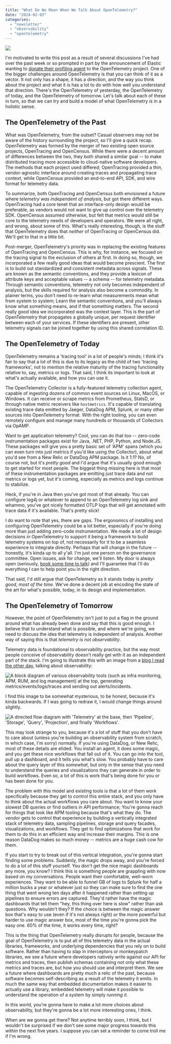 ```yaml
---
title: "What Do We Mean When We Talk About OpenTelemetry?"
date: "2024-02-03"
categories: 
  - "newsletter"
  - "observability"
  - "opentelemetry"
---
```


![](images/Stable-Diffusion-1.png)

I'm motivated to write this post as a result of several discussions I've had over the past week or so prompted in part by the announcement of Elastic wanting to [donate their profiling agent](https://github.com/open-telemetry/community/issues/1918) to the OpenTelemetry project. One of the bigger challenges around OpenTelemetry is that you can think of it as a vector. It not only has a shape, it has a direction, and the way you think about the project and what it is has a lot to do with how well you understand that direction. There's the OpenTelemetry of yesterday, the OpenTelemetry of today, and the OpenTelemetry of tomorrow. Let's talk about each of these in turn, so that we can try and build a model of what OpenTelemetry _is_ in a holistic sense.

<!--more-->

## The OpenTelemetry of the Past

What was OpenTelemetry, from the outset? Casual observers may not be aware of the history surrounding the project, so I'll give a quick recap. OpenTelemetry was formed by the merger of two existing open source projects, OpenTracing and OpenCensus. While there were a decent amount of differences between the two, they both shared a similar goal -- to make distributed tracing more accessible to cloud-native software developers. The methods that each project used differed; OpenTracing provided a thin, vendor-agnostic interface around creating traces and propagating trace context, while OpenCensus provided an end-to-end API, SDK, and wire format for telemetry data.

To summarize, both OpenTracing and OpenCensus both envisioned a future where _telemetry was independent of analysis_, but got there different ways. OpenTracing had a core tenet that an interface-only design would be preferable, as vendors would not want to give up control over the telemetry SDK. OpenCensus assumed otherwise, but felt that metrics would still be core to the telemetry needs of developers and operators. We were all right, and wrong, about some of this. What's really interesting, though, is the stuff that OpenTelemetry does that _neither_ of OpenTracing or OpenCensus did. We'll get to that in a little bit.

Post-merger, OpenTelemetry's priority was in replacing the existing features of OpenTracing and OpenCensus. This is why, for instance, we focused on the tracing signal to the exclusion of others at first. In doing so, though, we incorporated a few really good ideas that would become prescient. The first is to build out standardized and consistent metadata across signals. These are known as the semantic conventions, and they provide a lexicon of attribute keys and acceptable values -- a schema -- for telemetry metadata. Through semantic conventions, telemetry not only becomes independent of analysis, but the skills required for analysis also become a commodity. In plainer terms, you don't need to re-learn what measurements mean what from system to system; Learn the semantic conventions, and you'll always know what something means, and if that something matters. The second really good idea we incorporated was the context layer. This is the part of OpenTelemetry that propagates a globally unique, per request identifier between each of your services. If these identifiers are present, other telemetry signals can be joined together by using this shared correlation ID.

## The OpenTelemetry of Today

OpenTelemetry remains a 'tracing tool' in a lot of people's minds; I think it's fair to say that a lot of this is due to its legacy as the child of two 'tracing frameworks', not to mention the relative maturity of the tracing functionality relative to, say, metrics or logs. That said, I think its important to look at what's actually available, and how you can use it.

The OpenTelemetry Collector is a fully-featured telemetry collection agent, capable of ingesting dozens of common event sources on Linux, MacOS, or Windows. It can receive or scrape metrics from Prometheus, StatsD, or through native metric receivers like `hostmetrics`. It's capable of translating existing trace data emitted by Jaeger, DataDog APM, Splunk, or many other sources into OpenTelemetry format. With the right tooling, you can even remotely configure and manage many hundreds or thousands of Collectors via OpAMP.

Want to get application telemetry? Cool, you can do that too -- zero-code instrumentation packages exist for Java, .NET, PHP, Python, and Node.JS. These packages will give you a pretty basic set of 'APM' spans (which you can even turn into just metrics if you'd like using the Collector), about what you'd see from a New Relic or DataDog APM package. Is it 1:1? No, of course not, but it's _pretty good_ and I'd argue that it's usually good enough to get started for most people. The biggest thing missing here is that most of these instrumentation packages are emitting just trace data and not metrics or logs yet, but it's coming, especially as metrics and logs continue to stabilize.

Heck, if you're in Java then you've got most of that already. You can configure log4j or whatever to append to an OpenTelemetry log sink and whammo, you've got nicely formatted OTLP logs that will get annotated with trace data if it's available. That's pretty slick!

I do want to note that yes, there are gaps. The ergonomics of installing and configuring OpenTelemetry could be a lot better, especially if you're doing more than just adding zero-code instrumentation. We made a lot of design decisions in OpenTelemetry to support it being a framework to build telemetry systems on top of, not necessarily for it to be a seamless experience to integrate directly. Perhaps that will change in the future -- honestly, it's kinda up to all y'all. I'm just one person on the governance committee. Open issues, ask for change, we'll listen. My door is always open (seriously, [book some time to talk](https://calendly.com/austin-hny/opentelemetry-office-hours)) and I'll guarantee that I'll do everything I can to help point you in the right direction.

That said, I'd still argue that OpenTelemetry as it stands today is _pretty good_, _most of the time_. We've done a decent job at encoding the state of the art for what's possible, today, in its design and implementation.

## The OpenTelemetry of Tomorrow

However, the point of OpenTelemetry isn't just to put a flag in the ground around what has already been done and say that this is good enough. I believe that to understand what is possible, and where we're going, we need to discuss the idea that telemetry is independent of analysis. Another way of saying this is that _telemetry is not observability_.

Telemetry data is foundational to observability practice, but the way most people conceive of observability doesn't really gel with it as an independent part of the stack. I'm going to illustrate this with an image from a [blog I read the other day](https://medium.com/investment-thesis/observability-n-0-cfb2e52c6324), talking about observability:

![A block diagram of various observability tools (such as infra monitoring, APM, RUM, and log management) at the top, generating metrics/events/logs/traces and sending out alerts/incidents.](images/image-1024x673.png)

I find this image to be somewhat mysterious, to be honest, because it's kinda backwards. If I was going to redraw it, I would change things around slightly.

![A directed flow diagram with 'Telemetry' at the base, then 'Pipeline', 'Storage', 'Query', 'Projection', and finally 'Workflows'.](images/image-1-1024x967.png)

This may look strange to you, because it's a lot of stuff that you don't have to care about (unless you're building an observability system from scratch, in which case, I'm sorry) normally. If you're using DataDog, or New Relic, most of these details are elided. You install an agent, it does some magic, and you get these nice workflows that fall out of it. You can go into the tool, pull up a dashboard, and it tells you what's slow. You probably have to care about the query layer of this _somewhat_, but only in the sense that you need to understand the queries and visualizations they can generate in order to build workflows. Even so, a lot of this is work that's being done for you or has been done for you.

The problem with this model and existing tools is that a lot of them work specifically because they get to control this entire stack, and you only have to think about the actual workflows you care about. You want to know your slowest DB queries or find outliers in API performance; You're gonna reach for things that look like APM tooling because that's what they do. The vendor gets to control that experience by building a vertically integrated stack of telemetry data, sampling pipelines, storage and query facades, visualizations, and workflows. They get to find optimizations that work for them to do this in an efficient way and increase their margins. This is one reason DataDog makes so much money -- metrics are a huge cash cow for them.

If you start to try to break out of this vertical integration, you're gonna start finding some problems. Suddenly, the magic drops away, and you're forced to do a lot of this stuff yourself. You don't get the nice magic dashboards any more, you know? I think this is something people are grappling with now based on my conversations. People want their comfortable, well-worn experiences. They want to be able to funnel GB of logs to Splunk for half a million bucks a year or whatever just so they can make sure to find the one thing that went wrong ten days after it happened rather than setting up pipelines to ensure errors are captured. They'd rather have the magic dashboards that tell them "hey, this thing over here is slow" rather than ask questions. Why wouldn't they? If the choice is between the magic answer box that's easy to use (even if it's not always right) or the more powerful but harder to use magic answer box, most of the time you're gonna pick the easy one. 60% of the time, it works every time, right?

This is the thing that OpenTelemetry really disrupts for people, because the goal of OpenTelemetry is to put all of this telemetry data in the actual libraries, frameworks, and underlying dependencies that you rely on to build software. Rather than having to slap in interceptors or monkeypatch libraries, we see a future where developers natively write against our API for metrics and traces, then publish schemas containing not only what these metrics and traces are, but how you should use and interpret them. We see a future where dashboards are pretty much a relic of the past, because software becomes self-describing as a result of the telemetry it emits. In much the same way that embedded documentation makes it easier to actually use a library, embedded telemetry will make it possible to understand the operation of a system by simply _running it_.

In this world, you're gonna have to make a lot more choices about observability, but they're gonna be a lot more interesting ones, I think.

When are we gonna get there? Not anytime terribly soon, I think, but I wouldn't be surprised if we don't see some major progress towards this within the next five years. I suppose you can set a reminder to come troll me if I'm wrong.
